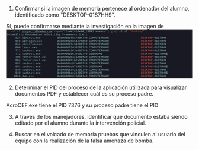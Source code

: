 1. Confirmar si la imagen de memoria pertenece al ordenador del alumno, identificado como "DESKTOP-01S7HH9".

Sí, puede confirmarse mediante la investigación en la imagen de 
![equipo](./img/equipo.png)

2. Determinar el PID del proceso de la aplicación utilizada para visualizar documentos PDF y establecer cuál es su proceso padre.

AcroCEF.exe tiene el PID 7376 y su proceso padre tiene el PID

3. A través de los manejadores, identificar qué documento estaba siendo editado por el alumno durante la intervención policial.



4. Buscar en el volcado de memoria pruebas que vinculen al usuario del equipo con la realización de la falsa amenaza de bomba.

